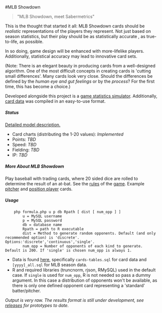 #MLB Showdown

> "MLB Showdown, meet Sabermetrics"

This is the thought that started it all: MLB Showdown cards should be *realistic* representations of the players they represent. Not just based on season statistics, but their play should be as statistically accurate , as true-to-life, as possible.

In so doing, game design will be enhanced with more-lifelike players. Additionally, statistical accuracy may lead to innovative card sets.

(Note: There is an elegant beauty in producing cards from a well-designed algorithm. One of the most difficult concepts in creating cards is 'cutting small differences'. Many cards look very close. Should the differences be defined by the *human eye and gut feelings* or by the *process*? For the first time, this has become a choice.)

Developed alongside this project is a [game statistics simulator](https://github.com/digitgopher/showdown-sim). Additionally,  [card data](https://github.com/digitgopher/showdown-data) was compiled in an easy-to-use format.

##### Status
[Detailed model description.](model.md)
- Card charts (distributing the 1-20 values): *Implemented*
- Points: *TBD*
- Speed: *TBD*
- Fielding: *TBD*
- IP: *TBD*


##### More About MLB Showdown
Play baseball with trading cards, where 20 sided dice are rolled to determine the result of an at-bat. See the [rules][1] of the [game][2]. Example [pitcher][4] and [position player][3] cards.

[1]: http://www.geocities.ws/mlbshowdown/rulebook.html
[2]: http://en.wikipedia.org/wiki/MLB_Showdown
[3]: http://www.showdowncards.com/images/product/1.jpg
[4]: http://www.showdowncards.com/images/product/5.jpg

##### Usage

```
    php formula.php u p db Rpath [ dist [ num_opp ] ]
        u = MySQL username
        p = MySQL password
        db = database name
        Rpath = path to R executable
        dist = Method to generate random opponents. Default (and only recommended option) is 'discrete'. Options:'discrete','continuous','single'.
        num_opp = Number of opponents of each kind to generate. Default is 200. If 'single' is chosen num_opp is always 1.
```

- Data is found [here](https://github.com/digitgopher/showdown-data), specifically `cards-tables.sql` for card data and `[yyyy]_all.sql` for MLB season data.
- R and required libraries (truncnorm, rjson, RMySQL) used in the default case. If `single` is used for `num_opp`, R is not needed so pass a dummy argument. In this case a distribution of opponents won't be available, as there is only one defined opponent card representing a 'standard' batter/pitcher.

*Output is very raw. The results format is still under development, see [releases](https://github.com/digitgopher/MLBShowdownStatistics/releases) for prototypes to date.*
